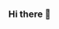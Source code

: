 ### Hi there 👋

<!--
**SrOliver202023/SrOliver202023** is a ✨ _special_ ✨ repository because its `README.md` (this file) appears on your GitHub profile.

Here are some ideas to get you started:

link: https://www.linkedin.com/in/emerson-oliveira-0564191b4/
